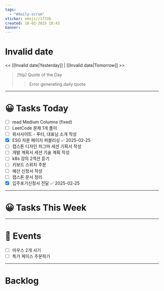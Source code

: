 ```yaml
---
tags:
  - "#daily-scrum"
sticker: emoji//1f33b
created: 18-02-2025 18:43
banner:
---
```

# Invalid date
<< [[Invalid date|Yesterday]] | [[Invalid date|Tomorrow]] >>

> [!tip] Quote of the Day  
> > Error generating daily quote

---

#  😀 Tasks Today
- [ ] read Medium Columns (fixed)
- [ ] LeetCode 문제 1개 풀이
- [ ] 회사사이트 - 푸터, 대표님 소개 작성
- [x] ESG 자문 페이지 퍼블리싱 ✅ 2025-02-25
- [ ] 캡스톤 디자인 피그마 세션 기획서 작성
- [ ] 개발 계획서 세션 기술 계획 작성
- [ ] k8s 강의 2섹션 듣기
- [ ] 키보드 스위치 주문
- [ ] 예산 신청서 작성
- [ ] 캡스톤 문서 정리
- [x] 입주포기신청서 전달 ✅ 2025-02-25
---
#  😀 Tasks This Week

---
# 🥳 Events 
- [ ] 마우스 2개 사기
- [ ] 특가 케이스 주문하기
---
# Backlog
